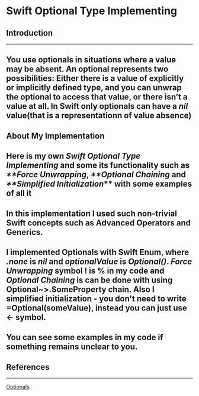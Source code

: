 # Swift Optional Type Implementing
## Introduction
---
You use optionals in situations where a value may be absent. An optional represents two possibilities: Either there is a value of explicitly or implicitly defined type, and you can unwrap the optional to access that value, or there isn’t a value at all. In Swift only optionals can have a *nil* value(that is a representationn of value absence)
---
## About My Implementation
Here is my own **_Swift Optional Type Implementing_** and some its functionality such as _**Force Unwrapping_**, _**Optional Chaining_** and _**Simplified Initialization_** with some examples of all it
---
In this implementation I used such non-trivial Swift concepts such as **Advanced Operators** and **Generics**.
---
I implemented Optionals with Swift **Enum**, where _.none_ is _nil_ and _optionalValue_ is _Optional()_. _Force Unwrapping_ symbol **!** is **%** in my code and _Optional Chaining_ is can be done with using **Optional~>\.SomeProperty** chain.
Also I simplified initialization - you don't need to write **=Optional(someValue)**, instead you can just use **<-** symbol.
---
You can see some examples in my code if something remains unclear to you.
---
## References
---
[Optionals](https://docs.swift.org/swift-book/LanguageGuide/TheBasics.html)
